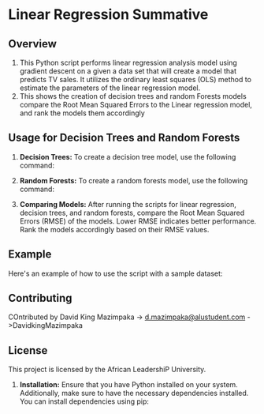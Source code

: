 # Linear Regression Summative

## Overview

1. This Python script performs linear regression analysis model using gradient descent on a given a data set that will create a model that predicts TV sales. It utilizes the ordinary least squares (OLS) method to estimate the parameters of the linear regression model.
2. This shows the creation of decision trees and random Forests models compare the Root Mean Squared Errors to the Linear regression model, and rank the models them accordingly

## Usage for Decision Trees and Random Forests

1. **Decision Trees:** To create a decision tree model, use the following command:

2. **Random Forests:** To create a random forests model, use the following command:

3. **Comparing Models:** After running the scripts for linear regression, decision trees, and random forests, compare the Root Mean Squared Errors (RMSE) of the models. Lower RMSE indicates better performance. Rank the models accordingly based on their RMSE values.

## Example

Here's an example of how to use the script with a sample dataset:

## Contributing

COntributed by David King Mazimpaka -> <d.mazimpaka@alustudent.com>
                                    ->DavidkingMazimpaka

## License

This project is licensed by the African LeadershiP University.

1. **Installation:** Ensure that you have Python installed on your system. Additionally, make sure to have the necessary dependencies installed. You can install dependencies using pip:
